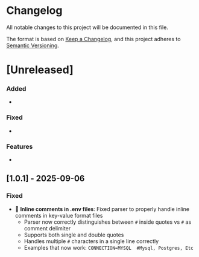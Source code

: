# Changelog

All notable changes to this project will be documented in this file.

The format is based on [Keep a Changelog](https://keepachangelog.com/en/1.0.0/),
and this project adheres to [Semantic Versioning](https://semver.org/spec/v2.0.0.html).

# [Unreleased]
### Added
- 

### Fixed
- 

### Features
- 

## [1.0.1] - 2025-09-06

### Fixed
- 🐛 **Inline comments in .env files**: Fixed parser to properly handle inline comments in key-value format files
  - Parser now correctly distinguishes between `#` inside quotes vs `#` as comment delimiter
  - Supports both single and double quotes
  - Handles multiple `#` characters in a single line correctly
  - Examples that now work: `CONNECTION=MYSQL  #Mysql, Postgres, Etc`
